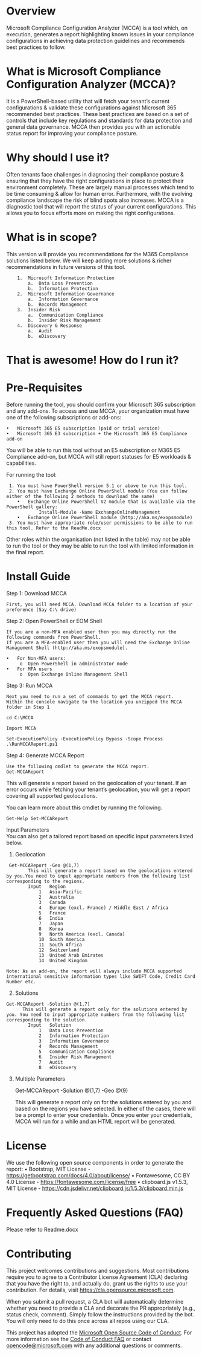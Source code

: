 # Overview

Microsoft Compliance Configuration Analyzer (MCCA) is a tool which, on execution, generates a report highlighting known issues in your compliance configurations in achieving data protection guidelines and recommends best practices to follow.

# What is Microsoft Compliance Configuration Analyzer (MCCA)?

It is a PowerShell-based utility that will fetch your tenant’s current configurations & validate these configurations against Microsoft 365 recommended best practices. These best practices are based on a set of controls that include key regulations and standards for data protection and general data governance. MCCA then provides you with an actionable status report for improving your compliance posture.

# Why should I use it?

Often tenants face challenges in diagnosing their compliance posture & ensuring that they have the right configurations in place to protect their environment completely. These are largely manual processes which tend to be time consuming & allow for human error. Furthermore, with the evolving compliance landscape the risk of blind spots also increases.
MCCA is a diagnostic tool that will report the status of your current configurations. This allows you to focus efforts more on making the right configurations. 

# What is in scope?

This version will provide you recommendations for the M365 Compliance solutions listed below. We will keep adding more solutions & richer recommendations in future versions of this tool.
  
        1.	Microsoft Information Protection
            a. 	Data Loss Prevention
            b.	Information Protection
        2.	Microsoft Information Governance
            a.	Information Governance
            b.	Records Management
        3.	Insider Risk
            a.	Communication Compliance
            b.	Insider Risk Management
        4.	Discovery & Response
            a.	Audit
            b.	eDiscovery

# That is awesome! How do I run it?

#   Pre-Requisites

Before running the tool, you should confirm your Microsoft 365 subscription and any add-ons. To access and use MCCA, your organization must have one of the following subscriptions or add-ons:
   
    •	Microsoft 365 E5 subscription (paid or trial version)
    •	Microsoft 365 E3 subscription + the Microsoft 365 E5 Compliance add-on

You will be able to run this tool without an E5 subscription or M365 E5 Compliance add-on, but MCCA will still report statuses for E5 workloads & capabilities.

For running the tool:
     
     1.	You must have PowerShell version 5.1 or above to run this tool.
     2.	You must have Exchange Online PowerShell module (You can follow either of the following 2 methods to download the same)
        •	Exchange Online PowerShell V2 module that is available via the PowerShell gallery:
                Install-Module -Name ExchangeOnlineManagement
        •	Exchange Online PowerShell module (http://aka.ms/exopsmodule) 
     3.	You must have appropriate role/user permissions to be able to run this tool. Refer to the ReadMe.docx
  Other roles within the organisation (not listed in the table) may not be able to run the tool or they may be able to run the tool with limited information in the final report.

# Install Guide	

Step 1: Download MCCA
    
    First, you will need MCCA. Download MCCA folder to a location of your preference (Say C:\ drive)

Step 2: Open PowerShell or EOM Shell 
    
    If you are a non-MFA enabled user then you may directly run the following commands from PowerShell.
    If you are a MFA-enabled user then you will need the Exchange Online Management Shell (http://aka.ms/exopsmodule).

    •	For Non-MFA users:
         o	Open PowerShell in administrator mode
    •	For MFA users
         o	Open Exchange Online Management Shell

Step 3: Run MCCA 
   
    Next you need to run a set of commands to get the MCCA report.
    Within the console navigate to the location you unzipped the MCCA folder in Step 1
    
    cd C:\MCCA

    Import MCCA
    
    Set-ExecutionPolicy -ExecutionPolicy Bypass -Scope Process
    .\RunMCCAReport.ps1

Step 4: Generate MCCA Report
  
    Use the following cmdlet to generate the MCCA report.
    Get-MCCAReport
    
   This will generate a report based on the geolocation of your tenant. If an error occurs while fetching your tenant’s geolocation, you will get a report covering all supported geolocations.
    
 You can learn more about this cmdlet by running the following.
    
    Get-Help Get-MCCAReport

  Input Parameters	
   You can also get a tailored report based on specific input parameters listed below.

   1.	Geolocation
         
     Get-MCCAReport -Geo @(1,7)
            This will generate a report based on the geolocations entered by you.You need to input appropriate numbers from the following list corresponding to the regions. 
            Input	Region
                1	Asia-Pacific
                2	Australia
                3	Canada
                4	Europe (excl. France) / Middle East / Africa
                5	France
                6	India
                7	Japan
                8	Korea
                9	North America (excl. Canada)
                10	South America
                11	South Africa
                12	Switzerland
                13	United Arab Emirates
                14	United Kingdom

    Note: As an add-on, the report will always include MCCA supported international sensitive information types like SWIFT Code, Credit Card Number etc.

   2.	Solutions
          
    Get-MCCAReport -Solution @(1,7)
          This will generate a report only for the solutions entered by you. You need to input appropriate numbers from the following list corresponding to the solution. 
            Input	Solution
                1	Data Loss Prevention
                2	Information Protection
                3	Information Governance
                4	Records Management
                5	Communication Compliance
                6	Insider Risk Management
                7	Audit
                8	eDiscovery

   3.	Multiple Parameters
            
          Get-MCCAReport -Solution @(1,7) -Geo @(9)
          
         This will generate a report only on for the solutions entered by you and based on the regions you have selected. 
  In either of the cases, there will be a prompt to enter your credentials. Once you enter your credentials, MCCA will run for a while and an HTML report will be generated.

# License
We use the following open source components in order to generate the report:
    •	Bootstrap, MIT License - https://getbootstrap.com/docs/4.0/about/license/
    •	Fontawesome, CC BY 4.0 License - https://fontawesome.com/license/free
    •	clipboard.js v1.5.3, MIT License - https://cdn.jsdelivr.net/clipboard.js/1.5.3/clipboard.min.js


# Frequently Asked Questions (FAQ)
 Please refer to Readme.docx
 
# Contributing

This project welcomes contributions and suggestions.  Most contributions require you to agree to a
Contributor License Agreement (CLA) declaring that you have the right to, and actually do, grant us
the rights to use your contribution. For details, visit https://cla.opensource.microsoft.com.

When you submit a pull request, a CLA bot will automatically determine whether you need to provide
a CLA and decorate the PR appropriately (e.g., status check, comment). Simply follow the instructions
provided by the bot. You will only need to do this once across all repos using our CLA.

This project has adopted the [Microsoft Open Source Code of Conduct](https://opensource.microsoft.com/codeofconduct/).
For more information see the [Code of Conduct FAQ](https://opensource.microsoft.com/codeofconduct/faq/) or
contact [opencode@microsoft.com](mailto:opencode@microsoft.com) with any additional questions or comments.
